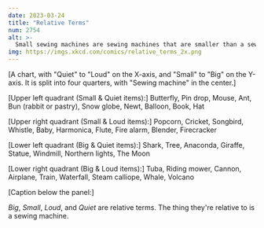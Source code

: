 ```yaml
---
date: 2023-03-24
title: "Relative Terms"
num: 2754
alt: >-
  Small sewing machines are sewing machines that are smaller than a sewing machine. A sewing machine is larger than a small sewing machine, but quieter than a loud sewing machine.
img: https://imgs.xkcd.com/comics/relative_terms_2x.png
---
```

[A chart, with "Quiet" to "Loud" on the X-axis, and "Small" to "Big" on the Y-axis. It is split into four quarters, with "Sewing machine" in the center.]

[Upper left quadrant (Small & Quiet items):] Butterfly, Pin drop, Mouse, Ant, Bun (rabbit or pastry), Snow globe, Newt, Balloon, Book, Hat

[Upper right quadrant (Small & Loud items):] Popcorn, Cricket, Songbird, Whistle, Baby, Harmonica, Flute, Fire alarm, Blender, Firecracker

[Lower left quadrant (Big & Quiet items):] Shark, Tree, Anaconda, Giraffe, Statue, Windmill, Northern lights, The Moon

[Lower right quadrant (Big & Loud items):] Tuba, Riding mower, Cannon, Airplane, Train, Waterfall, Steam calliope, Whale, Volcano

[Caption below the panel:]

*Big*, *Small*, *Loud*, and *Quiet* are relative terms. The thing they're relative to is a sewing machine.